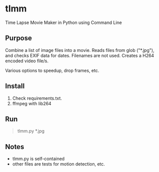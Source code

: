 # tlmm
Time Lapse Movie Maker in Python using Command Line

## Purpose

Combine a list of image files into a movie. Reads files from glob ("\*.jpg"), and checks EXIF data for dates. Filenames are not used. Creates a H264 encoded video file/s. 

Various options to speedup, drop frames, etc. 

## Install

1. Check requirements.txt.
2. ffmpeg with lib264

## Run

>tlmm.py *.jpg

## Notes

- tlmm.py is self-contained
- other files are tests for motion detection, etc.

